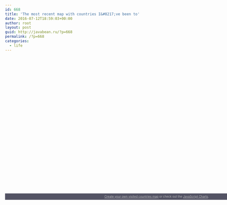 ```yaml
---
id: 668
title: 'The most recent map with countries I&#8217;ve been to'
date: 2016-07-12T18:59:03+00:00
author: root
layout: post
guid: http://javabean.ru/?p=668
permalink: /?p=668
categories:
  - life
---
```


  

  


<div id="mapdiv" style="width: 1000px; height: 450px;">
</div>

<div style="width: 1000px; font-size: 70%; padding: 5px 0; text-align: center; background-color: #535364; margin-top: 1px; color: #B4B4B7;">
  <a href="https://www.amcharts.com/visited_countries/" style="color: #B4B4B7;">Create your own visited countries map</a> or check out the <a href="https://www.amcharts.com/" style="color: #B4B4B7;">JavaScript Charts</a>.
</div>